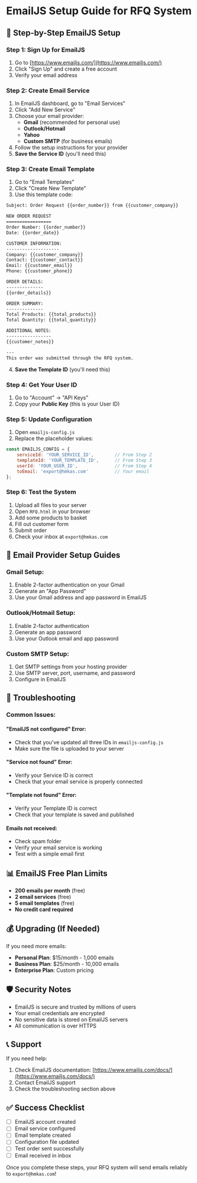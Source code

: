 # EmailJS Setup Guide for RFQ System

## 🚀 **Step-by-Step EmailJS Setup**

### **Step 1: Sign Up for EmailJS**
1. Go to [https://www.emailjs.com/](https://www.emailjs.com/)
2. Click "Sign Up" and create a free account
3. Verify your email address

### **Step 2: Create Email Service**
1. In EmailJS dashboard, go to "Email Services"
2. Click "Add New Service"
3. Choose your email provider:
   - **Gmail** (recommended for personal use)
   - **Outlook/Hotmail**
   - **Yahoo**
   - **Custom SMTP** (for business emails)
4. Follow the setup instructions for your provider
5. **Save the Service ID** (you'll need this)

### **Step 3: Create Email Template**
1. Go to "Email Templates"
2. Click "Create New Template"
3. Use this template code:

```html
Subject: Order Request {{order_number}} from {{customer_company}}

NEW ORDER REQUEST
=================
Order Number: {{order_number}}
Date: {{order_date}}

CUSTOMER INFORMATION:
--------------------
Company: {{customer_company}}
Contact: {{customer_contact}}
Email: {{customer_email}}
Phone: {{customer_phone}}

ORDER DETAILS:
--------------
{{order_details}}

ORDER SUMMARY:
--------------
Total Products: {{total_products}}
Total Quantity: {{total_quantity}}

ADDITIONAL NOTES:
-----------------
{{customer_notes}}

---
This order was submitted through the RFQ system.
```

4. **Save the Template ID** (you'll need this)

### **Step 4: Get Your User ID**
1. Go to "Account" → "API Keys"
2. Copy your **Public Key** (this is your User ID)

### **Step 5: Update Configuration**
1. Open `emailjs-config.js`
2. Replace the placeholder values:

```javascript
const EMAILJS_CONFIG = {
    serviceId: 'YOUR_SERVICE_ID',        // From Step 2
    templateId: 'YOUR_TEMPLATE_ID',      // From Step 3
    userId: 'YOUR_USER_ID',              // From Step 4
    toEmail: 'export@hmkas.com'          // Your email
};
```

### **Step 6: Test the System**
1. Upload all files to your server
2. Open `RFQ.html` in your browser
3. Add some products to basket
4. Fill out customer form
5. Submit order
6. Check your inbox at `export@hmkas.com`

## 📧 **Email Provider Setup Guides**

### **Gmail Setup:**
1. Enable 2-factor authentication on your Gmail
2. Generate an "App Password"
3. Use your Gmail address and app password in EmailJS

### **Outlook/Hotmail Setup:**
1. Enable 2-factor authentication
2. Generate an app password
3. Use your Outlook email and app password

### **Custom SMTP Setup:**
1. Get SMTP settings from your hosting provider
2. Use SMTP server, port, username, and password
3. Configure in EmailJS

## 🔧 **Troubleshooting**

### **Common Issues:**

#### **"EmailJS not configured" Error:**
- Check that you've updated all three IDs in `emailjs-config.js`
- Make sure the file is uploaded to your server

#### **"Service not found" Error:**
- Verify your Service ID is correct
- Check that your email service is properly connected

#### **"Template not found" Error:**
- Verify your Template ID is correct
- Check that your template is saved and published

#### **Emails not received:**
- Check spam folder
- Verify your email service is working
- Test with a simple email first

## 📊 **EmailJS Free Plan Limits**

- **200 emails per month** (free)
- **2 email services** (free)
- **5 email templates** (free)
- **No credit card required**

## 💰 **Upgrading (If Needed)**

If you need more emails:
- **Personal Plan**: $15/month - 1,000 emails
- **Business Plan**: $25/month - 10,000 emails
- **Enterprise Plan**: Custom pricing

## 🛡️ **Security Notes**

- EmailJS is secure and trusted by millions of users
- Your email credentials are encrypted
- No sensitive data is stored on EmailJS servers
- All communication is over HTTPS

## 📞 **Support**

If you need help:
1. Check EmailJS documentation: [https://www.emailjs.com/docs/](https://www.emailjs.com/docs/)
2. Contact EmailJS support
3. Check the troubleshooting section above

## ✅ **Success Checklist**

- [ ] EmailJS account created
- [ ] Email service configured
- [ ] Email template created
- [ ] Configuration file updated
- [ ] Test order sent successfully
- [ ] Email received in inbox

Once you complete these steps, your RFQ system will send emails reliably to `export@hmkas.com`! 